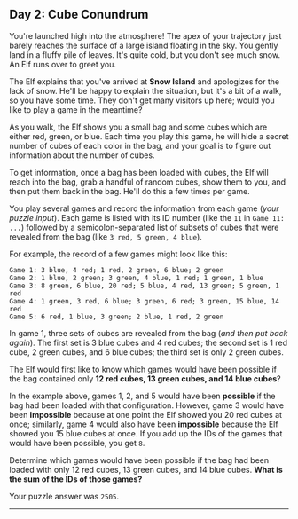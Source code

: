 ## Day 2: Cube Conundrum

You're launched high into the atmosphere! The apex of your trajectory just barely reaches 
the surface of a large island floating in the sky. You gently land in a fluffy pile of 
leaves. It's quite cold, but you don't see much snow. An Elf runs over to greet you.

The Elf explains that you've arrived at **Snow Island** and apologizes for the lack of 
snow. He'll be happy to explain the situation, but it's a bit of a walk, so you have some 
time. They don't get many visitors up here; would you like to play a game in the meantime?

As you walk, the Elf shows you a small bag and some cubes which are either red, green, or 
blue. Each time you play this game, he will hide a secret number of cubes of each color in 
the bag, and your goal is to figure out information about the number of cubes.

To get information, once a bag has been loaded with cubes, the Elf will reach into the bag, 
grab a handful of random cubes, show them to you, and then put them back in the bag. He'll 
do this a few times per game.

You play several games and record the information from each game (_your puzzle input_). Each 
game is listed with its ID number (like the `11` in `Game 11: ...`) followed by a 
semicolon-separated list of subsets of cubes that were revealed from the bag (like 
`3 red, 5 green, 4 blue`).

For example, the record of a few games might look like this:

```
Game 1: 3 blue, 4 red; 1 red, 2 green, 6 blue; 2 green
Game 2: 1 blue, 2 green; 3 green, 4 blue, 1 red; 1 green, 1 blue
Game 3: 8 green, 6 blue, 20 red; 5 blue, 4 red, 13 green; 5 green, 1 red
Game 4: 1 green, 3 red, 6 blue; 3 green, 6 red; 3 green, 15 blue, 14 red
Game 5: 6 red, 1 blue, 3 green; 2 blue, 1 red, 2 green
```

In game 1, three sets of cubes are revealed from the bag (_and then put back again_). The 
first set is 3 blue cubes and 4 red cubes; the second set is 1 red cube, 2 green cubes, and 
6 blue cubes; the third set is only 2 green cubes.

The Elf would first like to know which games would have been possible if the bag contained 
only **12 red cubes, 13 green cubes, and 14 blue cubes**?

In the example above, games 1, 2, and 5 would have been **possible** if the bag had been 
loaded with that configuration. However, game 3 would have been **impossible** because at one 
point the Elf showed you 20 red cubes at once; similarly, game 4 would also have been 
**impossible** because the Elf showed you 15 blue cubes at once. If you add up the IDs of the 
games that would have been possible, you get `8`.

Determine which games would have been possible if the bag had been loaded with only 12 red 
cubes, 13 green cubes, and 14 blue cubes. **What is the sum of the IDs of those games?**

Your puzzle answer was `2505`.

---
